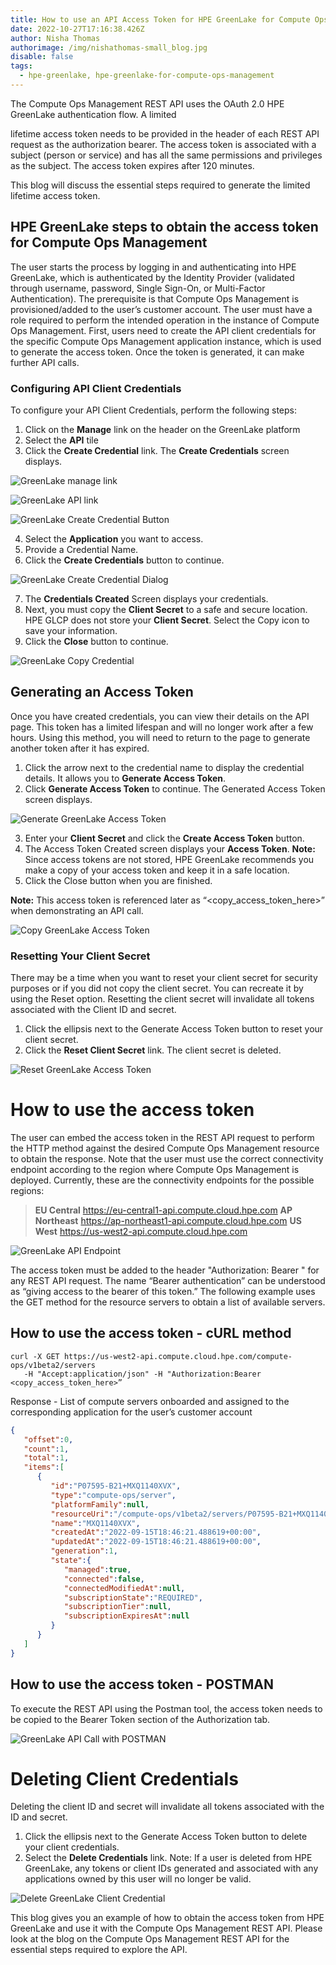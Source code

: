 ```yaml
---
title: How to use an API Access Token for HPE GreenLake for Compute Ops Management
date: 2022-10-27T17:16:38.426Z
author: Nisha Thomas
authorimage: /img/nishathomas-small_blog.jpg
disable: false
tags:
  - hpe-greenlake, hpe-greenlake-for-compute-ops-management
---
```

The Compute Ops Management REST API uses the OAuth 2.0 HPE GreenLake authentication flow. A limited 

lifetime access token needs to be provided in the header of each REST API request as the authorization bearer. The access token is associated with a subject (person or service) and has all the same permissions and privileges as the subject. The access token expires after 120 minutes.

This blog will discuss the essential steps required to generate the limited lifetime access token.

## HPE GreenLake steps to obtain the access token for Compute Ops Management

The user starts the process by logging in and authenticating into HPE GreenLake, which is authenticated by the Identity Provider (validated through username, password, Single Sign-On, or Multi-Factor Authentication). 
The prerequisite is that Compute Ops Management is provisioned/added to the user’s customer account. The user must have a role required to perform the intended operation in the instance of Compute Ops Management. 
First, users need to create the API client credentials for the specific Compute Ops Management application instance, which is used to generate the access token. Once the token is generated, it can make further API calls.

### Configuring API Client Credentials

To configure your API Client Credentials, perform the following steps:

1. Click on the **Manage** link on the header on the GreenLake platform
2. Select the **API** tile
3. Click the **Create Credential** link. The **Create Credentials** screen displays.

![GreenLake manage link](/img/glcp_manage.png "GreenLake manage link")

![GreenLake API link](/img/glcp_api.png "GreenLake API link")

![GreenLake Create Credential Button](/img/glcp_create_cred.png "GreenLake Create Credential Button")



4. Select the **Application** you want to access. 
5. Provide a Credential Name.
6. Click the **Create Credentials** button to continue. 

![GreenLake Create Credential Dialog](/img/glcp_create_cred_dialog.png "GreenLake Create Credential Dialog")

7. The **Credentials Created** Screen displays your credentials. 
8. Next, you must copy the **Client Secret** to a safe and secure location. HPE GLCP does not store your **Client Secret**. Select the Copy icon to save your information. 
9. Click the **Close** button to continue. 

![GreenLake Copy Credential](/img/glcp_create_cred_copy.png "GreenLake Copy Credential")

## Generating an Access Token

Once you have created credentials, you can view their details on the API page.  This token has a limited lifespan and will no longer work after a few hours.  Using this method, you will need to return to the page to generate another token after it has expired.

1. Click the arrow next to the credential name to display the credential details. It allows you to **Generate Access Token**.
2. Click **Generate Access Token** to continue. The Generated Access Token screen displays.

![Generate GreenLake  Access Token](/img/glcp_generate_token.png "Generate GreenLake Access Token")

3. Enter your **Client Secret** and click the **Create Access Token** button.
4. The Access Token Created screen displays your **Access Token**.
   **Note:** Since access tokens are not stored, HPE GreenLake recommends you make a copy of your access token and keep it in a safe location. 
5. Click the Close button when you are finished.

**Note:** This access token is referenced later as “<copy_access_token_here>” when demonstrating an API call.

![Copy GreenLake Access Token](/img/glcp_copy_token.png "Copy GreenLake Access Token")



### Resetting Your Client Secret

There may be a time when you want to reset your client secret for security purposes or if you did not copy the client secret. You can recreate it by using the Reset option. Resetting the client secret will invalidate all tokens associated with the Client ID and secret. 

1. Click the ellipsis next to the Generate Access Token button to reset your client secret.
2. Click the **Reset Client Secret** link. The client secret is deleted.

![Reset GreenLake Access Token](/img/glcp_reset_token.png "Reset GreenLake Access Token")



# How to use the access token 

The user can embed the access token in the REST API request to perform the HTTP method against the desired Compute Ops Management resource to obtain the response. Note that the user must use the correct connectivity endpoint according to the region where Compute Ops Management is deployed. Currently, these are the connectivity endpoints for the possible regions:

> **EU Central**
> <https://eu-central1-api.compute.cloud.hpe.com>
> **AP Northeast**
> <https://ap-northeast1-api.compute.cloud.hpe.com>
> **US West**
> <https://us-west2-api.compute.cloud.hpe.com>

![GreenLake API Endpoint](/img/glcp_endpoint.png "GreenLake API Endpoint")

The access token must be added to the header "Authorization: Bearer " for any REST API request.  The name “Bearer authentication” can be understood as “giving access to the bearer of this token.”  The following example uses the GET method for the resource servers to obtain a list of available servers.

## How to use the access token - cURL method

```
curl -X GET https://us-west2-api.compute.cloud.hpe.com/compute-ops/v1beta2/servers 
   -H "Accept:application/json" -H "Authorization:Bearer <copy_access_token_here>”
```

Response - List of compute servers onboarded and assigned to the corresponding application for the user’s customer account

```json
{
   "offset":0,
   "count":1,
   "total":1,
   "items":[
      {
         "id":"P07595-B21+MXQ1140XVX",
         "type":"compute-ops/server",
         "platformFamily":null,
         "resourceUri":"/compute-ops/v1beta2/servers/P07595-B21+MXQ1140XVX",
         "name":"MXQ1140XVX",
         "createdAt":"2022-09-15T18:46:21.488619+00:00",
         "updatedAt":"2022-09-15T18:46:21.488619+00:00",
         "generation":1,
         "state":{
            "managed":true,
            "connected":false,
            "connectedModifiedAt":null,
            "subscriptionState":"REQUIRED",
            "subscriptionTier":null,
            "subscriptionExpiresAt":null
         }
      }
   ]
}

```



## How to use the access token - POSTMAN

To execute the REST API using the Postman tool, the access token needs to be copied to the Bearer Token section of the Authorization tab.

![GreenLake API Call with POSTMAN](/img/glcp_postman.png "GreenLake API Call with POSTMAN")



# Deleting Client Credentials 

Deleting the client ID and secret will invalidate all tokens associated with the ID and secret.

1. Click the ellipsis next to the Generate Access Token button to delete your client credentials. 
2. Select the **Delete Credentials** link. 
   Note: If a user is deleted from HPE GreenLake, any tokens or client IDs generated and associated with any applications owned by this user will no longer be valid.

![Delete GreenLake Client Credential](/img/glcp_delete_cred.png "Delete GreenLake Client Credential")

This blog gives you an example of how to obtain the access token from HPE GreenLake and use it with the Compute Ops Management REST API. 
Please look at the blog on the Compute Ops Management REST API for the essential steps required to explore the API.